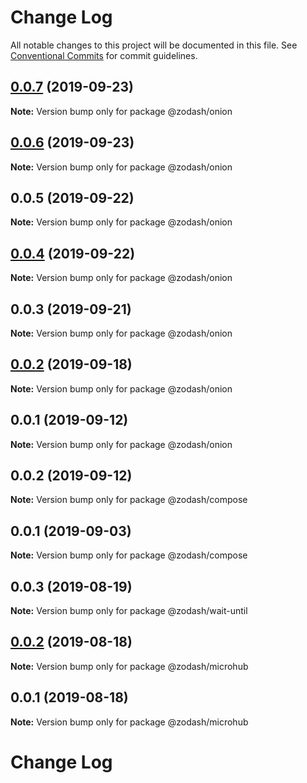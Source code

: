 # Change Log

All notable changes to this project will be documented in this file.
See [Conventional Commits](https://conventionalcommits.org) for commit guidelines.

## [0.0.7](https://github.com/zcorky/zodash/compare/@zodash/onion@0.0.6...@zodash/onion@0.0.7) (2019-09-23)

**Note:** Version bump only for package @zodash/onion





## [0.0.6](https://github.com/zcorky/zodash/compare/@zodash/onion@0.0.5...@zodash/onion@0.0.6) (2019-09-23)

**Note:** Version bump only for package @zodash/onion





## 0.0.5 (2019-09-22)

**Note:** Version bump only for package @zodash/onion





## [0.0.4](https://github.com/zcorky/zodash/compare/@zodash/onion@0.0.3...@zodash/onion@0.0.4) (2019-09-22)

**Note:** Version bump only for package @zodash/onion





## 0.0.3 (2019-09-21)

**Note:** Version bump only for package @zodash/onion





## [0.0.2](https://github.com/zcorky/zodash/compare/@zodash/onion@0.0.1...@zodash/onion@0.0.2) (2019-09-18)

**Note:** Version bump only for package @zodash/onion





## 0.0.1 (2019-09-12)

**Note:** Version bump only for package @zodash/onion





## 0.0.2 (2019-09-12)

**Note:** Version bump only for package @zodash/compose





## 0.0.1 (2019-09-03)

**Note:** Version bump only for package @zodash/compose





## 0.0.3 (2019-08-19)

**Note:** Version bump only for package @zodash/wait-until





## [0.0.2](https://github.com/zcorky/zodash/compare/@zodash/microhub@0.0.1...@zodash/microhub@0.0.2) (2019-08-18)

**Note:** Version bump only for package @zodash/microhub





## 0.0.1 (2019-08-18)

**Note:** Version bump only for package @zodash/microhub





# Change Log
